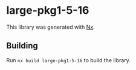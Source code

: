 # large-pkg1-5-16

This library was generated with [Nx](https://nx.dev).

## Building

Run `nx build large-pkg1-5-16` to build the library.
